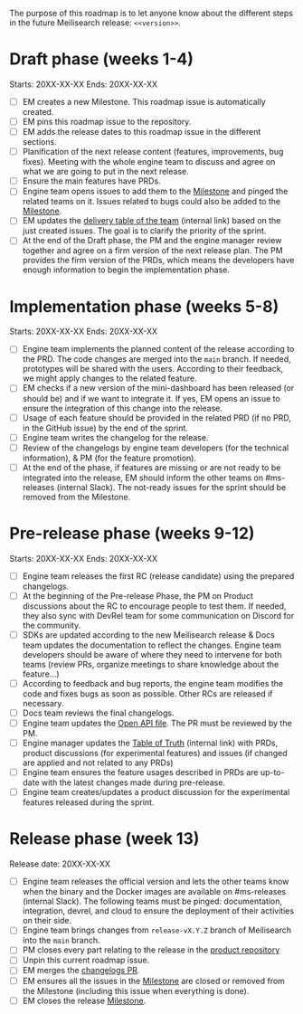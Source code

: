 The purpose of this roadmap is to let anyone know about the different steps in the future Meilisearch release: `<<version>>`.

# Draft phase (weeks 1-4)

Starts: 20XX-XX-XX
Ends: 20XX-XX-XX

- [ ] EM creates a new Milestone. This roadmap issue is automatically created.
- [ ] EM pins this roadmap issue to the repository.
- [ ] EM adds the release dates to this roadmap issue in the different sections.
- [ ] Planification of the next release content (features, improvements, bug fixes). Meeting with the whole engine team to discuss and agree on what we are going to put in the next release.
- [ ] Ensure the main features have PRDs.
- [ ] Engine team opens issues to add them to the [Milestone](https://github.com/meilisearch/meilisearch/milestone/<<milestone_id>>) and pinged the related teams on it. Issues related to bugs could also be added to the [Milestone](https://github.com/meilisearch/meilisearch/milestone/<<milestone_id>>).
- [ ] EM updates the [delivery table of the team](https://www.notion.so/meilisearch/a30db6857c884703b25d6fcd625b97d2?v=a4b5caebc49c4d73a4526c0e51be6f23) (internal link) based on the just created issues. The goal is to clarify the priority of the sprint.
- [ ] At the end of the Draft phase, the PM and the engine manager review together and agree on a firm version of the next release plan. The PM provides the firm version of the PRDs, which means the developers have enough information to begin the implementation phase.

# Implementation phase (weeks 5-8)

Starts: 20XX-XX-XX
Ends: 20XX-XX-XX

- [ ] Engine team implements the planned content of the release according to the PRD. The code changes are merged into the `main` branch. If needed, prototypes will be shared with the users. According to their feedback, we might apply changes to the related feature.
- [ ] EM checks if a new version of the mini-dashboard has been released (or should be) and if we want to integrate it. If yes, EM opens an issue to ensure the integration of this change into the release.
- [ ] Usage of each feature should be provided in the related PRD (if no PRD, in the GitHub issue) by the end of the sprint.
- [ ] Engine team writes the changelog for the release.
- [ ] Review of the changelogs by engine team developers (for the technical information), & PM (for the feature promotion).
- [ ] At the end of the phase, if features are missing or are not ready to be integrated into the release, EM should inform the other teams on #ms-releases (internal Slack). The not-ready issues for the sprint should be removed from the Milestone.

# Pre-release phase (weeks 9-12)

Starts: 20XX-XX-XX
Ends: 20XX-XX-XX

- [ ] Engine team releases the first RC (release candidate) using the prepared changelogs.
- [ ] At the beginning of the Pre-release Phase, the PM on Product discussions about the RC to encourage people to test them. If needed, they also sync with DevRel team for some communication on Discord for the community.
- [ ] SDKs are updated according to the new Meilisearch release & Docs team updates the documentation to reflect the changes. Engine team developers should be aware of where they need to intervene for both teams (review PRs, organize meetings to share knowledge about the feature...)
- [ ] According to feedback and bug reports, the engine team modifies the code and fixes bugs as soon as possible. Other RCs are released if necessary.
- [ ] Docs team reviews the final changelogs.
- [ ] Engine team updates the [Open API file](https://github.com/meilisearch/open-api/blob/main/open-api.yaml). The PR must be reviewed by the PM.
- [ ] Engine manager updates the [Table of Truth](https://www.notion.so/meilisearch/Table-of-Truth-5b0a2494899c4202b3544034c6942dcc) (internal link) with PRDs, product discussions (for experimental features) and issues (if changed are applied and not related to any PRDs)
- [ ] Engine team ensures the feature usages described in PRDs are up-to-date with the latest changes made during pre-release.
- [ ] Engine team creates/updates a product discussion for the experimental features released during the sprint.

# Release phase (week 13)

Release date: 20XX-XX-XX

- [ ] Engine team releases the official version and lets the other teams know when the binary and the Docker images are available on #ms-releases (internal Slack). 
The following teams must be pinged: documentation, integration, devrel, and cloud to ensure the deployment of their activities on their side.
- [ ] Engine team brings changes from `release-vX.Y.Z` branch of Meilisearch into the `main` branch.
- [ ] PM closes every part relating to the release in the [product repository](https://github.com/meilisearch/product/)
- [ ] Unpin this current roadmap issue.
- [ ] EM merges the [changelogs PR](https://github.com/meilisearch/engine-team/pulls).
- [ ] EM ensures all the issues in the [Milestone](https://github.com/meilisearch/meilisearch/milestone/<<milestone_id>>) are closed or removed from the Milestone (including this issue when everything is done).
- [ ] EM closes the release [Milestone](https://github.com/meilisearch/meilisearch/milestone/<<milestone_id>>).

